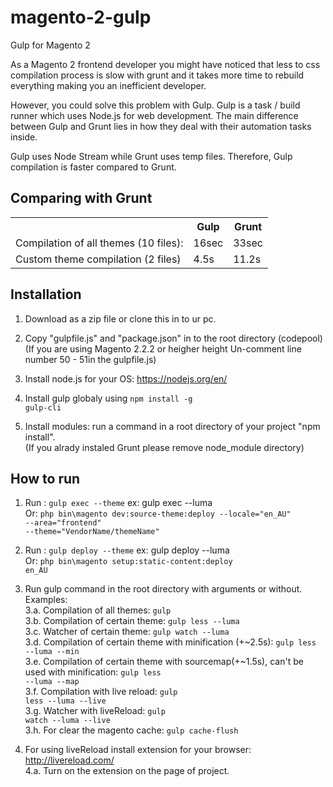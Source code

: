 # magento-2-gulp
Gulp for Magento 2

<p>As a Magento 2 frontend developer you might have noticed that less to css compilation process is slow with grunt and it takes more time to rebuild everything making you an inefficient developer. </p>

<p>However, you could solve this problem with Gulp. Gulp is a task / build runner which uses Node.js for web development. The main difference between Gulp and Grunt lies in how they deal with their automation tasks inside. </p>

<p>Gulp uses Node Stream while Grunt uses temp files. Therefore, Gulp compilation is faster compared to Grunt. </p>


<h2>Comparing with Grunt</h2>
<table>
<tr><th></th><th>Gulp</th><th>Grunt</th></tr>
<tr><td>Compilation of all themes (10 files):</td><td>16sec</td><td>33sec</td></tr>
<tr><td>Custom theme compilation (2 files)</td><td>4.5s</td><td>11.2s</td></tr>
</table>

<h2>Installation</h2>

1. Download as a zip file or clone this in to ur pc.

2. Copy "gulpfile.js" and "package.json" in to the root directory (codepool)
   (If you are using Magento 2.2.2 or heigher height Un-comment line number 50 - 51in the gulpfile.js)

3. Install node.js for your OS: https://nodejs.org/en/

4. Install gulp globaly using <code>npm install -g gulp-cli</code>

5. Install modules: run a command in a root directory of your project "npm install".
<br/>(If you alrady instaled Grunt please remove node_module directory)
   
<h2>How to run</h2>

1. Run : <code>gulp exec --theme</code>  ex: gulp exec --luma
    <br/>Or:  <code>php bin\magento dev:source-theme:deploy --locale="en_AU" --area="frontend" <br/>--theme="VendorName/themeName"</code>
   
2. Run : <code>gulp deploy --theme</code>  ex: gulp deploy --luma
    <br/>Or: <code>php bin\magento setup:static-content:deploy en_AU</code>
    

3. Run gulp command in the root directory with arguments or without. Examples:<br/>
3.a. Compilation of all themes: <code>gulp</code><br/>
3.b. Compilation of certain theme: <code>gulp less --luma</code><br/>
3.c. Watcher of certain theme: <code>gulp watch --luma</code><br/>
3.d. Compilation of certain theme with minification (+~2.5s): <code>gulp less --luma --min</code><br/>
3.e. Compilation of certain theme with sourcemap(+~1.5s), can't be used with minification: <code>gulp less --luma --map</code><br/>
3.f. Compilation with live reload: <code>gulp less --luma --live</code><br/>
3.g. Watcher with liveReload: <code>gulp watch --luma --live</code><br/>
3.h. For clear the magento cache: <code>gulp cache-flush</code><br/>
    
4. For using liveReload install extension for your browser: http://livereload.com/
<br/>4.a. Turn on the extension on the page of project.

